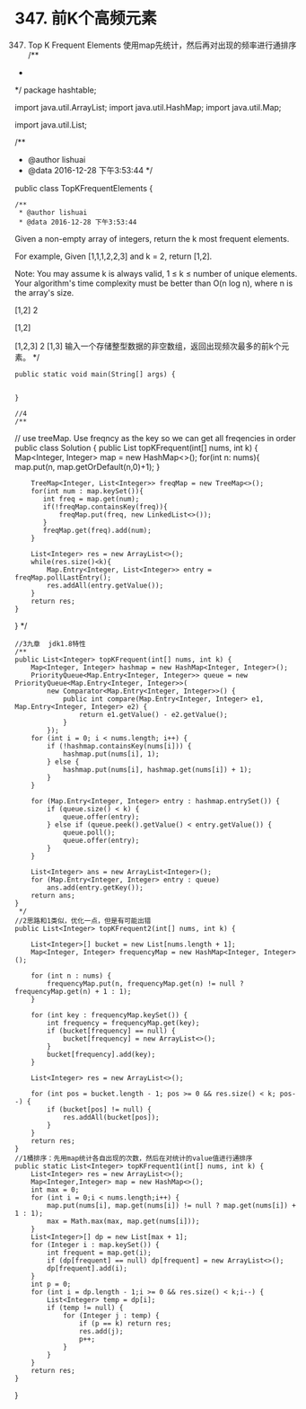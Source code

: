 # 347. 前K个高频元素
[](https://leetcode-cn.com/problems/top-k-frequent-elements/)



347. Top K Frequent Elements
使用map先统计，然后再对出现的频率进行通排序
/**
 *
 */
package hashtable;

import java.util.ArrayList;
import java.util.HashMap;
import java.util.Map;


import java.util.List;



/**
 * @author lishuai
 * @data 2016-12-28 下午3:53:44
 */

public class TopKFrequentElements {

    /**
     * @author lishuai
     * @data 2016-12-28 下午3:53:44
Given a non-empty array of integers, return the k most frequent elements.

For example,
Given [1,1,1,2,2,3] and k = 2, return [1,2].

Note:
You may assume k is always valid, 1 ≤ k ≤ number of unique elements.
Your algorithm's time complexity must be better than O(n log n), where n is the array's size.

[1,2]
2

[1,2]


[1,2,3] 2   [1,3]
  输入一个存储整型数据的非空数组，返回出现频次最多的前k个元素。
     */

    public static void main(String[] args) {


    }

    //4
    /**
// use treeMap. Use freqncy as the key so we can get all freqencies in order
public class Solution {
    public List<Integer> topKFrequent(int[] nums, int k) {
        Map<Integer, Integer> map = new HashMap<>();
        for(int n: nums){
            map.put(n, map.getOrDefault(n,0)+1);
        }

        TreeMap<Integer, List<Integer>> freqMap = new TreeMap<>();
        for(int num : map.keySet()){
           int freq = map.get(num);
           if(!freqMap.containsKey(freq)){
               freqMap.put(freq, new LinkedList<>());
           }
           freqMap.get(freq).add(num);
        }

        List<Integer> res = new ArrayList<>();
        while(res.size()<k){
            Map.Entry<Integer, List<Integer>> entry = freqMap.pollLastEntry();
            res.addAll(entry.getValue());
        }
        return res;
    }
}
     */

    //3九章  jdk1.8特性
    /**
    public List<Integer> topKFrequent(int[] nums, int k) {
        Map<Integer, Integer> hashmap = new HashMap<Integer, Integer>();
        PriorityQueue<Map.Entry<Integer, Integer>> queue = new PriorityQueue<Map.Entry<Integer, Integer>>(
            new Comparator<Map.Entry<Integer, Integer>>() {
                public int compare(Map.Entry<Integer, Integer> e1, Map.Entry<Integer, Integer> e2) {
                    return e1.getValue() - e2.getValue();
                }
            });
        for (int i = 0; i < nums.length; i++) {
            if (!hashmap.containsKey(nums[i])) {
                hashmap.put(nums[i], 1);
            } else {
                hashmap.put(nums[i], hashmap.get(nums[i]) + 1);
            }
        }

        for (Map.Entry<Integer, Integer> entry : hashmap.entrySet()) {
            if (queue.size() < k) {
                queue.offer(entry);
            } else if (queue.peek().getValue() < entry.getValue()) {
                queue.poll();
                queue.offer(entry);
            }
        }

        List<Integer> ans = new ArrayList<Integer>();
        for (Map.Entry<Integer, Integer> entry : queue)
            ans.add(entry.getKey());
        return ans;
    }
     */
    //2思路和1类似，优化一点，但是有可能出错
    public List<Integer> topKFrequent2(int[] nums, int k) {

        List<Integer>[] bucket = new List[nums.length + 1];
        Map<Integer, Integer> frequencyMap = new HashMap<Integer, Integer>();

        for (int n : nums) {
            frequencyMap.put(n, frequencyMap.get(n) != null ? frequencyMap.get(n) + 1 : 1);
        }

        for (int key : frequencyMap.keySet()) {
            int frequency = frequencyMap.get(key);
            if (bucket[frequency] == null) {
                bucket[frequency] = new ArrayList<>();
            }
            bucket[frequency].add(key);
        }

        List<Integer> res = new ArrayList<>();

        for (int pos = bucket.length - 1; pos >= 0 && res.size() < k; pos--) {
            if (bucket[pos] != null) {
                res.addAll(bucket[pos]);
            }
        }
        return res;
    }
    //1桶排序：先用map统计各自出现的次数，然后在对统计的value值进行通排序
    public static List<Integer> topKFrequent1(int[] nums, int k) {
        List<Integer> res = new ArrayList<>();
        Map<Integer,Integer> map = new HashMap<>();
        int max = 0;
        for (int i = 0;i < nums.length;i++) {
            map.put(nums[i], map.get(nums[i]) != null ? map.get(nums[i]) + 1 : 1);
            max = Math.max(max, map.get(nums[i]));
        }
        List<Integer>[] dp = new List[max + 1];
        for (Integer i : map.keySet()) {
            int frequent = map.get(i);
            if (dp[frequent] == null) dp[frequent] = new ArrayList<>();
            dp[frequent].add(i);
        }
        int p = 0;
        for (int i = dp.length - 1;i >= 0 && res.size() < k;i--) {
            List<Integer> temp = dp[i];
            if (temp != null) {
                for (Integer j : temp) {
                    if (p == k) return res;
                    res.add(j);
                    p++;
                }
            }
        }
        return res;
    }
}



